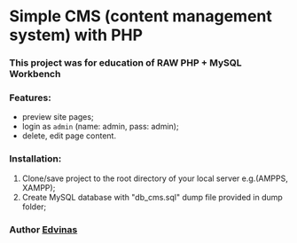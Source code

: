# Simple CMS (content management system) with PHP

### This project was for education of RAW PHP + MySQL Workbench


### Features:
- preview site pages;
- login as `admin` (name: admin, pass: admin);
- delete, edit page content.

### Installation:
1. Clone/save project to the root directory of your local server e.g.(AMPPS, XAMPP);
2. Create MySQL database with "db_cms.sql" dump file provided in dump folder;

### Author [Edvinas](https://github.com/Edvinas-S)
